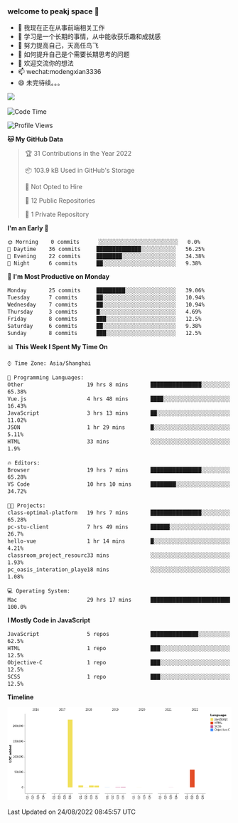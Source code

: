 ### welcome to peakj space 👋



- 🔭 我现在正在从事前端相关工作
- 🌱 学习是一个长期的事情，从中能收获乐趣和成就感
- 👯 努力提高自己，天高任鸟飞
- 🤔 如何提升自己是个需要长期思考的问题
- 💬 欢迎交流你的想法
- 📫 wechat:modengxian3336
- 😄 未完待续。。。

![](https://s2.ax1x.com/2019/06/28/ZKxc4J.jpg)

<!--START_SECTION:waka-->
![Code Time](http://img.shields.io/badge/Code%20Time-1%2C612%20hrs%208%20mins-blue)

![Profile Views](http://img.shields.io/badge/Profile%20Views-0-blue)

**🐱 My GitHub Data** 

> 🏆 31 Contributions in the Year 2022
 > 
> 📦 103.9 kB Used in GitHub's Storage 
 > 
> 🚫 Not Opted to Hire
 > 
> 📜 12 Public Repositories 
 > 
> 🔑 1 Private Repository 
 > 
**I'm an Early 🐤** 

```text
🌞 Morning    0 commits      ░░░░░░░░░░░░░░░░░░░░░░░░░   0.0% 
🌆 Daytime    36 commits     ██████████████░░░░░░░░░░░   56.25% 
🌃 Evening    22 commits     ████████░░░░░░░░░░░░░░░░░   34.38% 
🌙 Night      6 commits      ██░░░░░░░░░░░░░░░░░░░░░░░   9.38%

```
📅 **I'm Most Productive on Monday** 

```text
Monday       25 commits     █████████░░░░░░░░░░░░░░░░   39.06% 
Tuesday      7 commits      ██░░░░░░░░░░░░░░░░░░░░░░░   10.94% 
Wednesday    7 commits      ██░░░░░░░░░░░░░░░░░░░░░░░   10.94% 
Thursday     3 commits      █░░░░░░░░░░░░░░░░░░░░░░░░   4.69% 
Friday       8 commits      ███░░░░░░░░░░░░░░░░░░░░░░   12.5% 
Saturday     6 commits      ██░░░░░░░░░░░░░░░░░░░░░░░   9.38% 
Sunday       8 commits      ███░░░░░░░░░░░░░░░░░░░░░░   12.5%

```


📊 **This Week I Spent My Time On** 

```text
⌚︎ Time Zone: Asia/Shanghai

💬 Programming Languages: 
Other                    19 hrs 8 mins       ████████████████░░░░░░░░░   65.38% 
Vue.js                   4 hrs 48 mins       ████░░░░░░░░░░░░░░░░░░░░░   16.43% 
JavaScript               3 hrs 13 mins       ██░░░░░░░░░░░░░░░░░░░░░░░   11.02% 
JSON                     1 hr 29 mins        █░░░░░░░░░░░░░░░░░░░░░░░░   5.11% 
HTML                     33 mins             ░░░░░░░░░░░░░░░░░░░░░░░░░   1.9%

🔥 Editors: 
Browser                  19 hrs 7 mins       ████████████████░░░░░░░░░   65.28% 
VS Code                  10 hrs 10 mins      ████████░░░░░░░░░░░░░░░░░   34.72%

🐱‍💻 Projects: 
class-optimal-platform   19 hrs 7 mins       ████████████████░░░░░░░░░   65.28% 
pc-stu-client            7 hrs 49 mins       ██████░░░░░░░░░░░░░░░░░░░   26.7% 
hello-vue                1 hr 14 mins        █░░░░░░░░░░░░░░░░░░░░░░░░   4.21% 
classroom_project_resourc33 mins             ░░░░░░░░░░░░░░░░░░░░░░░░░   1.93% 
pc_oasis_interation_playe18 mins             ░░░░░░░░░░░░░░░░░░░░░░░░░   1.08%

💻 Operating System: 
Mac                      29 hrs 17 mins      █████████████████████████   100.0%

```

**I Mostly Code in JavaScript** 

```text
JavaScript               5 repos             ███████████████░░░░░░░░░░   62.5% 
HTML                     1 repo              ███░░░░░░░░░░░░░░░░░░░░░░   12.5% 
Objective-C              1 repo              ███░░░░░░░░░░░░░░░░░░░░░░   12.5% 
SCSS                     1 repo              ███░░░░░░░░░░░░░░░░░░░░░░   12.5%

```


**Timeline**

![Chart not found](https://raw.githubusercontent.com/PeakJ/PeakJ/master/charts/bar_graph.png) 


 Last Updated on 24/08/2022 08:45:57 UTC
<!--END_SECTION:waka-->
